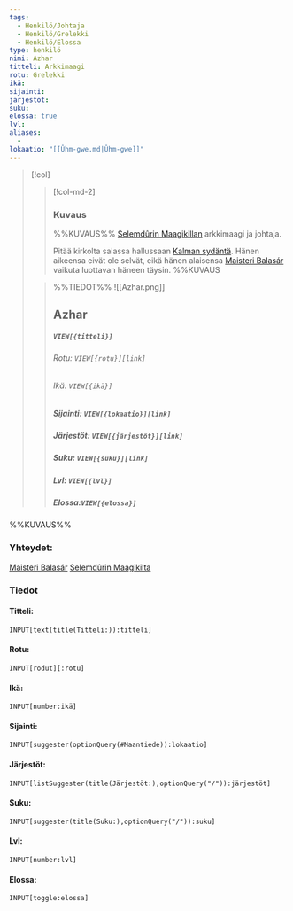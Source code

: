 ```yaml
---
tags:
  - Henkilö/Johtaja
  - Henkilö/Grelekki
  - Henkilö/Elossa
type: henkilö
nimi: Azhar
titteli: Arkkimaagi
rotu: Grelekki
ikä: 
sijainti: 
järjestöt: 
suku: 
elossa: true
lvl: 
aliases:
  - 
lokaatio: "[[Ûhm-gwe.md|Ûhm-gwe]]"
---
```

>[!col]
>>[!col-md-2]
>>### Kuvaus
>>%%KUVAUS%%
>>[Selemdûrin Maagikillan](Selemdûrin%20Maagikilta.md) arkkimaagi ja johtaja.
>>
>>Pitää kirkolta salassa hallussaan [Kalman sydäntä](Kalman%20sydän). Hänen aikeensa eivät ole selvät, eikä hänen alaisensa [Maisteri Balasár](Maisteri%20Balasár.md) vaikuta luottavan häneen täysin.
>>%%KUVAUS
>
>>%%TIEDOT%%
>>![[Azhar.png]]
>> ## Azhar
>>##### *`VIEW[{titteli}]`*
>>###### Rotu: `VIEW[{rotu}][link]`
>>###### Ikä: `VIEW[{ikä}]`
>>##### Sijainti: `VIEW[{lokaatio}][link]`
>>##### Järjestöt: `VIEW[{järjestöt}][link]`
>>##### Suku: `VIEW[{suku}][link]`
>>##### Lvl: `VIEW[{lvl}]`
>>##### Elossa:`VIEW[{elossa}]`

%%KUVAUS%%
### Yhteydet:
[Maisteri Balasár](Maisteri%20Balasár.md)
[Selemdûrin Maagikilta](Selemdûrin%20Maagikilta.md)


### Tiedot
#### Titteli: 
`INPUT[text(title(Titteli:)):titteli]`
#### Rotu:
`INPUT[rodut][:rotu]`
#### Ikä:
`INPUT[number:ikä]`
#### Sijainti:
`INPUT[suggester(optionQuery(#Maantiede)):lokaatio]`
#### Järjestöt:
```meta-bind
INPUT[listSuggester(title(Järjestöt:),optionQuery("/")):järjestöt]
```
#### Suku:
`INPUT[suggester(title(Suku:),optionQuery("/")):suku]`
#### Lvl:
`INPUT[number:lvl]`
#### Elossa:
`INPUT[toggle:elossa]`




